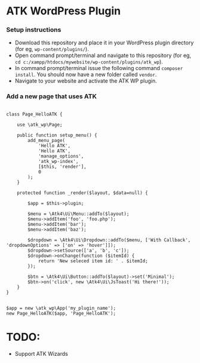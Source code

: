 # ATK WordPress Plugin


### Setup instructions

- Download this repository and place it in your WordPress plugin directory (for eg, `wp-content/plugins/`).
- Open command prompt/terminal and navigate to this repository (for eg, `cd c:/xampp/htdocs/mywebsite/wp-content/plugins/atk_wp`).
- In command prompt/terminal issue the following command `composer install`. You should now have a new folder called `vendor`.
- Navigate to your website and activate the ATK WP plugin.


### Add a new page that uses ATK

```

class Page_HelloATK {

	use \atk_wp\Page;

	public function setup_menu() {
	    add_menu_page(
	        'Hello ATK',
	        'Hello ATK',
	        'manage_options',
	        'atk_wp-index',
	        [$this, 'render'],
	        0
	    );
	}

	protected function _render($layout, $data=null) {

		$app = $this->plugin;

		$menu = \Atk4\Ui\Menu::addTo($layout);
		$menu->addItem('foo', 'foo.php');
		$menu->addItem('bar');
		$menu->addItem('baz');
		
		$dropdown = \Atk4\Ui\Dropdown::addTo($menu, ['With Callback', 'dropdownOptions' => ['on' => 'hover']]);
		$dropdown->setSource(['a', 'b', 'c']);
		$dropdown->onChange(function ($itemId) {
		    return 'New seleced item id: ' . $itemId;
		});

		$btn = \Atk4\Ui\Button::addTo($layout)->set('Minimal');
		$btn->on('click', new \Atk4\Ui\JsToast('Hi there!'));
	}
}


$app = new \atk_wp\App('my_plugin_name');
new Page_HelloATK($app, 'Page_HelloATK');

```

# TODO: 

- Support ATK Wizards